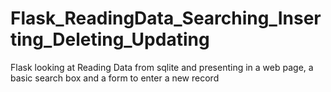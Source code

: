 # Flask_ReadingData_Searching_Inserting_Deleting_Updating
Flask looking at Reading Data from sqlite and presenting in a web page, a basic search box and a form to enter a new record
